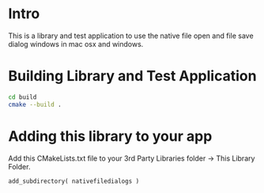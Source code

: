# Intro
This is a library and test application to use the native file open and file save dialog windows in mac osx and windows.

# Building Library and Test Application
```bash
cd build
cmake --build .
```

# Adding this library to your app
Add this CMakeLists.txt file to your 3rd Party Libraries folder -> This Library Folder.
```
add_subdirectory( nativefiledialogs )
```